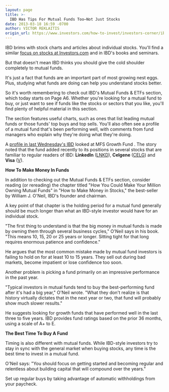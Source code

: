 ```yaml
---
layout: page
title: >-
  IBD Has Tips For Mutual Funds Too—Not Just Stocks
date: 2013-03-18 16:59 -0700
author: VICTOR REKLAITIS
origin_url: https://www.investors.com/how-to-invest/investors-corner/ibd-has-tips-for-mutual-funds
---
```





IBD brims with stock charts and articles about individual stocks. You'll find a similar [focus on stocks at Investors.com](http://news.investors.com/investing.aspx) and in IBD's books and seminars.


But that doesn't mean IBD thinks you should give the cold shoulder completely to mutual funds.


It's just a fact that funds are an important part of most growing nest eggs. Plus, studying what funds are doing can help you understand stocks better.


So it's worth remembering to check out IBD's Mutual Funds & ETFs section, which today starts on Page A6. Whether you're looking for a mutual fund to buy, or just want to see if funds like the stocks or sectors that you like, you'll find plenty of helpful material in this section.


The section features useful charts, such as ones that list leading mutual funds or those funds' top buys and top sells. You'll also often see a profile of a mutual fund that's been performing well, with comments from fund managers who explain why they're doing what they're doing.


A [profile in last Wednesday's IBD](http://news.investors.com/investing-mutual-funds/031213-647727-mfs-growth-fund-relies-on-stock-picking.htm) looked at MFS Growth Fund . The story noted that the fund added recently to its positions in several stocks that are familiar to regular readers of IBD: **LinkedIn** ([LNKD](https://research.investors.com/quote.aspx?symbol=LNKD)), **Celgene** ([CELG](https://research.investors.com/quote.aspx?symbol=CELG)) and **Visa** ([V](https://research.investors.com/quote.aspx?symbol=V)).


**How To Make Money In Funds**


In addition to checking out the Mutual Funds & ETFs section, consider reading (or rereading) the chapter titled "How You Could Make Your Million Owning Mutual Funds" in "How to Make Money in Stocks," the best-seller by William J. O'Neil, IBD's founder and chairman.


A key point of that chapter is the holding period for a mutual fund generally should be much longer than what an IBD-style investor would have for an individual stock.


"The first thing to understand is that the big money in mutual funds is made by owning them through several business cycles," O'Neil says in his book. "This means 10, 15, 20 or 25 years or longer. Sitting tight for that long requires enormous patience and confidence."


He argues that the most common mistake made by mutual fund investors is failing to hold on for at least 10 to 15 years. They sell out during bad markets, become impatient or lose confidence too soon.


Another problem is picking a fund primarily on an impressive performance in the past year.


"Typical investors in mutual funds tend to buy the best-performing fund after it's had a big year," O'Neil wrote. "What they don't realize is that history virtually dictates that in the next year or two, that fund will probably show much slower results."


He suggests looking for growth funds that have performed well in the last three to five years. IBD provides fund ratings based on the prior 36 months, using a scale of A+ to E.


**The Best Time To Buy A Fund**


Timing is also different with mutual funds. While IBD-style investors try to stay in sync with the general market when buying stocks, any time is the best time to invest in a mutual fund.


O'Neil says: "You should focus on getting started and becoming regular and relentless about building capital that will compound over the years."


Set up regular buys by taking advantage of automatic withholdings from your paycheck.




